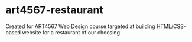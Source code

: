 # art4567-restaurant
Created for ART4567 Web Design course targeted at building HTML/CSS-based website for a restaurant of our choosing.
